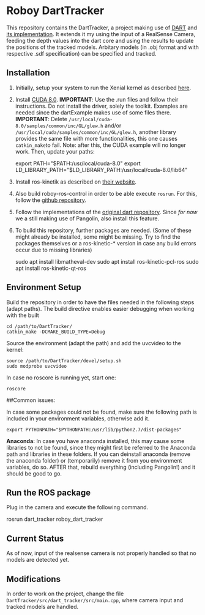# Roboy DartTracker

This repository contains the DartTracker, a project making use of [DART](https://www.cc.gatech.edu/~afb/classes/CS7495-Fall2014/readings/dart.pdf) and [its implementation](https://github.com/ori-drs/dart). It extends it my using the input of a RealSense Camera, feeding the depth values into the dart core and using the results to update the positions of the tracked models. Arbitary models (in .obj format and with respective .sdf specification) can be specified and tracked.

## Installation 

1. Initially, setup your system to run the Xenial kernel as described [here](http://wiki.ros.org/librealsense#Installation_Prerequisites).
2. Install [CUDA 8.0](https://developer.nvidia.com/cuda-80-ga2-download-archive). __IMPORTANT__: Use the .run files and follow their instructions. Do not install the driver, solely the toolkit. Examples are needed since the dartExample makes use of some files there. 
__IMPORTANT__: Delete `/usr/local/cuda-8.0/samples/common/inc/GL/glew.h` and/or `/usr/local/cuda/samples/common/inc/GL/glew.h`, another library provides the same file with more functionalities, this one causes `catkin_make`to fail. Note: after this, the CUDA example will no longer work. Then, update your paths: 

	export PATH="$PATH:/usr/local/cuda-8.0"
	export LD_LIBRARY_PATH="$LD_LIBRARY_PATH:/usr/local/cuda-8.0/lib64"

3. Install ros-kinetik as described on [their website](http://wiki.ros.org/kinetic/Installation/Ubuntu). 
4. Also build roboy-ros-control in order to be able execute `rosrun`. For this, follow the [github repository](https://github.com/Roboy/roboy-ros-control). 

5. Follow the implementations of the [original dart repository](https://github.com/ori-drs/dart). Since *for now* we a still making use of Pangolin, also install this feature. 

6. To build this repository, further packages are needed. (Some of these might already be installed, some might be missing. Try to find the packages themselves or a ros-kinetic-* version in case any build errors occur due to missing libraries)

	sudo apt install libmatheval-dev
	sudo apt install ros-kinetic-pcl-ros
	sudo apt install ros-kinetic-qt-ros

## Environment Setup

Build the repository in order to have the files needed in the following steps (adapt paths). The build directive enables easier debugging when working with the built
 
	cd /path/to/DartTracker/
	catkin_make -DCMAKE_BUILD_TYPE=Debug 

Source the environment (adapt the path) and add the uvcvideo to the kernel: 

	source /path/to/DartTracker/devel/setup.sh
	sudo modprobe uvcvideo

In case no roscore is running yet, start one:

	roscore

##Common issues: 

In case some packages could not be found, make sure the following path is included in your environment variables, otherwise add it. 

	export PYTHONPATH="$PYTHONPATH:/usr/lib/python2.7/dist-packages"

__Anaconda:__ In case you have anaconda installed, this may cause some libraries to not be found, since they might first be referred to the Anaconda path and libraries in these folders. If you can deinstall anaconda (remove the anaconda folder) or (temporarily) remove it from you environment variables, do so. AFTER that, rebuild everything (including Pangolin!) and it should be good to go. 

## Run the ROS package

Plug in the camera and execute the following command.

rosrun dart\_tracker roboy\_dart\_tracker

## Current Status

As of now, input of the realsense camera is not properly handled so that no models are detected yet. 

## Modifications

In order to work on the project, change the file `DartTracker/src/dart_tracker/src/main.cpp`, where camera input and tracked models are handled. 
